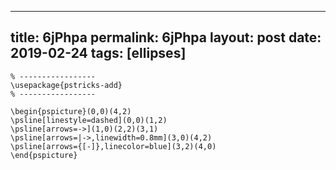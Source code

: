 ---
 title: 6jPhpa
 permalink: 6jPhpa
 layout: post
 date: 2019-02-24
 tags: [ellipses]
 ---

```latex% Dans le préambule
% -----------------
\usepackage{pstricks-add}
% -----------------

\begin{pspicture}(0,0)(4,2)
\psline[linestyle=dashed](0,0)(1,2)
\psline[arrows=->](1,0)(2,2)(3,1)
\psline[arrows=|->,linewidth=0.8mm](3,0)(4,2)
\psline[arrows={[-]},linecolor=blue](3,2)(4,0)
\end{pspicture}
```